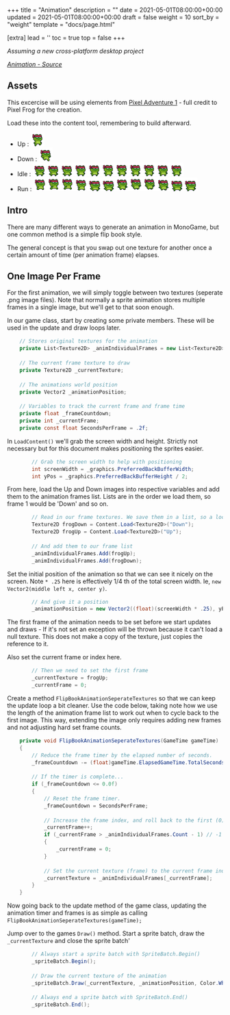 +++
title = "Animation"
description = ""
date = 2021-05-01T08:00:00+00:00
updated = 2021-05-01T08:00:00+00:00
draft = false
weight = 10
sort_by = "weight"
template = "docs/page.html"

[extra]
lead = ''
toc = true
top = false
+++

_Assuming a new cross-platform desktop project_

_[Animation - Source](https://github.com/devbitesau/quickshots/blob/main/animation/AnimationGame.cs)_

## Assets

This excercise will be using elements from [Pixel Adventure 1](https://pixelfrog-assets.itch.io/pixel-adventure-1) - full credit to Pixel Frog for the creation.

Load these into the content tool, remembering to build afterward.

- Up : ![up.png](up.png)
- Down : ![down.png](down.png)
- Idle : ![idle.png](idle.png)
- Run : ![run.png](run.png)

## Intro
There are many different ways to generate an animation in MonoGame, but one common method is a simple flip book style.

The general concept is that you swap out one texture for another once a certain amount of time (per animation frame) 
elapses.

## One Image Per Frame

For the first animation, we will simply toggle between two textures (seperate .png image files). Note that normally a
sprite animation stores multiple frames in a single image, but we'll get to that soon enough.

In our game class, start by creating some private members. These will be used in the update and draw loops later.

```csharp
    // Stores original textures for the animation
    private List<Texture2D> _animIndividualFrames = new List<Texture2D>();

    // The current frame texture to draw
    private Texture2D _currentTexture;

    // The animations world position
    private Vector2 _animationPosition;

    // Variables to track the current frame and frame time
    private float _frameCountdown;
    private int _currentFrame;
    private const float SecondsPerFrame = .2f;
```

In `LoadContent()` we'll grab the screen width and height. Strictly not necessary but for this document makes positioning
the sprites easier.

```csharp
        // Grab the screen width to help with positioning
        int screenWidth = _graphics.PreferredBackBufferWidth;
        int yPos = _graphics.PreferredBackBufferHeight / 2;
```

From here, load the Up and Down images into respective variables and add them to the animation frames list. Lists are in 
the order we load them, so frame 1 would be 'Down' and so on.

```csharp
        // Read in our frame textures. We save them in a list, so a local variable is fine.
        Texture2D frogDown = Content.Load<Texture2D>("Down");
        Texture2D frogUp = Content.Load<Texture2D>("Up");

        // And add them to our frame list
        _animIndividualFrames.Add(frogUp);
        _animIndividualFrames.Add(frogDown);
```

Set the initial position of the animation so that we can see it nicely on the screen. Note `* .25` here is effectively 
1/4 th of the total screen width. Ie, `new Vector2(middle left x, center y)`.
```csharp
        // And give it a position
        _animationPosition = new Vector2((float)(screenWidth * .25), yPos);
```

The first frame of the animation needs to be set before we start updates and draws - If it's not set an exception will
be thrown because it can't load a null texture. This does not make a copy of the texture, just copies the reference to it.

Also set the current frame or index here. 
```csharp
        // Then we need to set the first frame
        _currentTexture = frogUp;
        _currentFrame = 0;
```

Create a method `FlipBookAnimationSeperateTextures` so that we can keep the update loop a bit cleaner. Use the code below,
taking note how we use the length of the animation frame list to work out when to cycle back to the first image. This way,
extending the image only requires adding new frames and not adjusting hard set frame counts.
```csharp
    private void FlipBookAnimationSeperateTextures(GameTime gameTime)
    {
        // Reduce the frame timer by the elapsed number of seconds.
        _frameCountdown -= (float)gameTime.ElapsedGameTime.TotalSeconds;

        // If the timer is complete...
        if (_frameCountdown <= 0.0f)
        {
            // Reset the frame timer.
            _frameCountdown = SecondsPerFrame;

            // Increase the frame index, and roll back to the first (0) if we've reached the end.
            _currentFrame++;
            if (_currentFrame > _animIndividualFrames.Count - 1) // -1 is important, we check 0->n-1 instead of 1->n.
            {
                _currentFrame = 0;
            }

            // Set the current texture (frame) to the current frame index.
            _currentTexture = _animIndividualFrames[_currentFrame];
        }
    }
```

Now going back to the update method of the game class, updating the animation timer and frames is as simple as calling
`FlipBookAnimationSeperateTextures(gameTime);`

Jump over to the games `Draw()` method. Start a sprite batch, draw the `_currentTexture` and close the sprite batch'

```csharp
        // Always start a sprite batch with SpriteBatch.Begin()
        _spriteBatch.Begin();

        // Draw the current texture of the animation
        _spriteBatch.Draw(_currentTexture, _animationPosition, Color.White);

        // Always end a sprite batch with SpriteBatch.End()
        _spriteBatch.End();
```